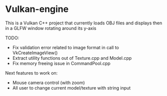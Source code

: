 # Vulkan-engine

This is a Vulkan C++ project that currently loads OBJ files and displays then in a GLFW window rotating around its y-axis

TODO:
- Fix validation error related to image format in call to VkCreateImageView()
- Extract utility functions out of Texture.cpp and Model.cpp
- Fix memory freeing issue in CommandPool.cpp

Next features to work on:
- Mouse camera control (with zoom)
- All user to change current model/texture with string input

